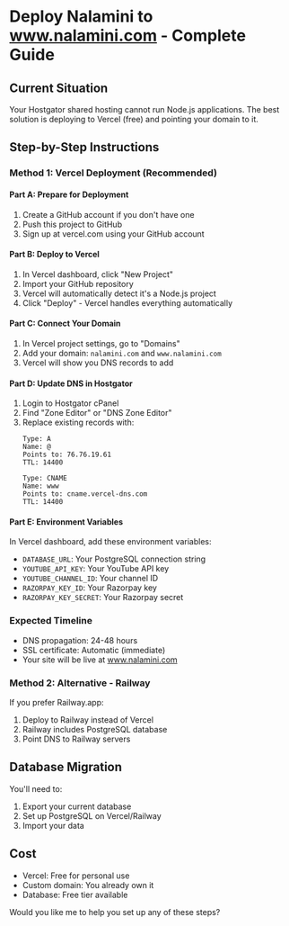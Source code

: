 # Deploy Nalamini to www.nalamini.com - Complete Guide

## Current Situation
Your Hostgator shared hosting cannot run Node.js applications. The best solution is deploying to Vercel (free) and pointing your domain to it.

## Step-by-Step Instructions

### Method 1: Vercel Deployment (Recommended)

#### Part A: Prepare for Deployment
1. Create a GitHub account if you don't have one
2. Push this project to GitHub
3. Sign up at vercel.com using your GitHub account

#### Part B: Deploy to Vercel
1. In Vercel dashboard, click "New Project"
2. Import your GitHub repository
3. Vercel will automatically detect it's a Node.js project
4. Click "Deploy" - Vercel handles everything automatically

#### Part C: Connect Your Domain
1. In Vercel project settings, go to "Domains"
2. Add your domain: `nalamini.com` and `www.nalamini.com`
3. Vercel will show you DNS records to add

#### Part D: Update DNS in Hostgator
1. Login to Hostgator cPanel
2. Find "Zone Editor" or "DNS Zone Editor"
3. Replace existing records with:
   ```
   Type: A
   Name: @
   Points to: 76.76.19.61
   TTL: 14400

   Type: CNAME
   Name: www
   Points to: cname.vercel-dns.com
   TTL: 14400
   ```

#### Part E: Environment Variables
In Vercel dashboard, add these environment variables:
- `DATABASE_URL`: Your PostgreSQL connection string
- `YOUTUBE_API_KEY`: Your YouTube API key
- `YOUTUBE_CHANNEL_ID`: Your channel ID
- `RAZORPAY_KEY_ID`: Your Razorpay key
- `RAZORPAY_KEY_SECRET`: Your Razorpay secret

### Expected Timeline
- DNS propagation: 24-48 hours
- SSL certificate: Automatic (immediate)
- Your site will be live at www.nalamini.com

### Method 2: Alternative - Railway
If you prefer Railway.app:
1. Deploy to Railway instead of Vercel
2. Railway includes PostgreSQL database
3. Point DNS to Railway servers

## Database Migration
You'll need to:
1. Export your current database
2. Set up PostgreSQL on Vercel/Railway
3. Import your data

## Cost
- Vercel: Free for personal use
- Custom domain: You already own it
- Database: Free tier available

Would you like me to help you set up any of these steps?
